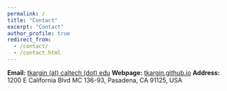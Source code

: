 ```yaml
---
permalink: /
title: "Contact"
excerpt: "Contact"
author_profile: true
redirect_from: 
  - /contact/
  - /contact.html
---
```



**Email:** [tkargin (at) caltech (dot) edu](mailto:tkargin@caltech.edu)
**Webpage:** [tkargin.github.io](https://tkargin.github.io/)
**Address:** 1200 E California Blvd MC 136-93, Pasadena, CA 91125, USA

